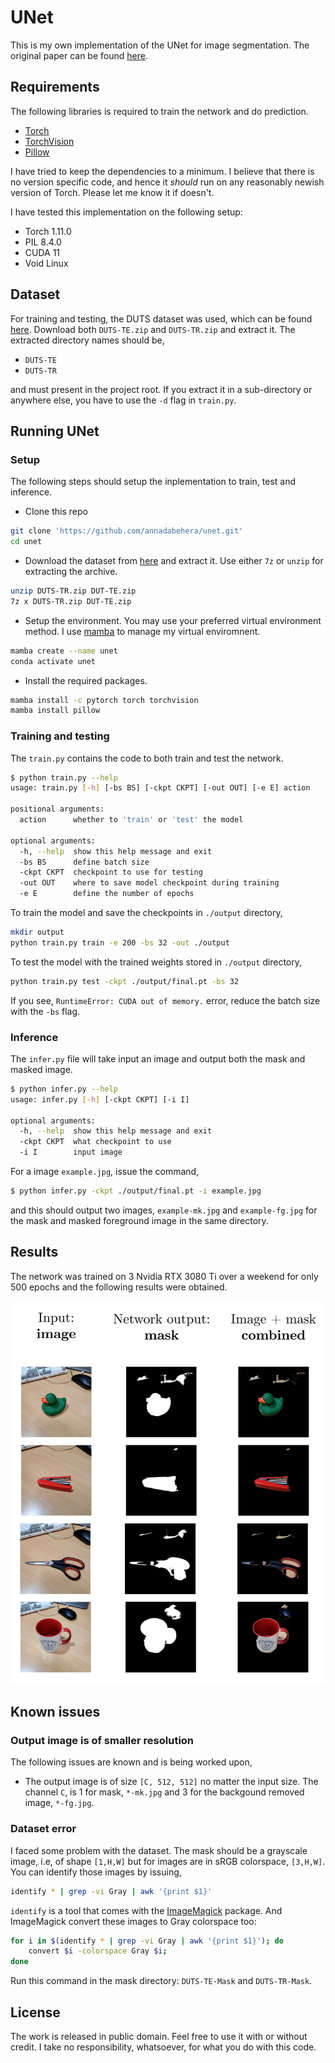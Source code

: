 # UNet
This is my own implementation of the UNet for image segmentation. The original
paper can be found [here](http://arxiv.org/abs/1505.04597).

## Requirements
The following libraries is required to train the network and do prediction.

- [Torch](https://pytorch.org)
- [TorchVision](https://pytorch.org)
- [Pillow](https://pillow.readthedocs.io/en/stable/index.html)

I have tried to keep the dependencies to a minimum. I believe that there is no
version specific code, and hence it _should_ run on any reasonably newish version
of Torch. Please let me know it if doesn't.

I have tested this implementation on the following setup:

- Torch 1.11.0
- PIL 8.4.0
- CUDA 11
- Void Linux

## Dataset
For training and testing, the DUTS dataset was used, which can be found
[here](http://saliencydetection.net/duts/). Download both `DUTS-TE.zip` and
`DUTS-TR.zip` and extract it. The extracted directory names should be,

- `DUTS-TE`
- `DUTS-TR`

and must present in the project root. If you extract it in a sub-directory or anywhere
else, you have to use the `-d` flag in `train.py`.


## Running UNet
### Setup
The following steps should setup the inplementation to train, test and inference.

- Clone this repo

```bash
git clone 'https://github.com/annadabehera/unet.git'
cd unet
```

- Download the dataset from [here](http://saliencydetection.net/duts/) and extract it.
Use either `7z` or `unzip` for extracting the archive.

```bash
unzip DUTS-TR.zip DUT-TE.zip
7z x DUTS-TR.zip DUT-TE.zip
```

- Setup the environment. You may use your preferred virtual environment method.
I use [mamba](https://mamba.readthedocs.io/en/latest/index.html) to manage my
virtual enviromnent.

```bash
mamba create --name unet
conda activate unet
```

- Install the required packages.

```bash
mamba install -c pytorch torch torchvision
mamba install pillow
```

### Training and testing 
The `train.py` contains the code to both train and test the network.

```bash
$ python train.py --help
usage: train.py [-h] [-bs BS] [-ckpt CKPT] [-out OUT] [-e E] action

positional arguments:
  action      whether to 'train' or 'test' the model

optional arguments:
  -h, --help  show this help message and exit
  -bs BS      define batch size
  -ckpt CKPT  checkpoint to use for testing
  -out OUT    where to save model checkpoint during training
  -e E        define the number of epochs
```

To train the model and save the checkpoints in `./output` directory,

```bash
mkdir output
python train.py train -e 200 -bs 32 -out ./output
```

To test the model with the trained weights stored in `./output` directory,

```bash
python train.py test -ckpt ./output/final.pt -bs 32
```

If you see, `RuntimeError: CUDA out of memory.` error, reduce the batch size with
the `-bs` flag.

### Inference
The `infer.py` file will take input an image and output both the mask and masked
image.

```bash
$ python infer.py --help
usage: infer.py [-h] [-ckpt CKPT] [-i I]

optional arguments:
  -h, --help  show this help message and exit
  -ckpt CKPT  what checkpoint to use
  -i I        input image
```

For a image `example.jpg`, issue the command,

```bash
$ python infer.py -ckpt ./output/final.pt -i example.jpg
```

and this should output two images, `example-mk.jpg` and `example-fg.jpg` for the
mask and masked foreground image in the same directory.

## Results
The network was trained on 3 Nvidia RTX 3080 Ti over a weekend for only 500 epochs
and the following results were obtained.

![result](./unet-result.png)

## Known issues
### Output image is of smaller resolution
The following issues are known and is being worked upon,

- The output image is of size `[C, 512, 512]` no matter the input size. The channel
`C`, is 1 for mask, `*-mk.jpg` and 3 for the backgound removed image, `*-fg.jpg`.

### Dataset error
I faced some problem with the dataset. The mask should be a grayscale image, i.e,
of shape `[1,H,W]` but for images are in sRGB colorspace, `[3,H,W]`. You can identify
those images by issuing,

```bash
identify * | grep -vi Gray | awk '{print $1}'
```

`identify` is a tool that comes with the [ImageMagick](https://imagemagick.org/)
package. And ImageMagick convert these images to Gray colorspace too:

```bash
for i in $(identify * | grep -vi Gray | awk '{print $1}'); do
    convert $i -colorspace Gray $i;
done
```

Run this command in the mask directory: `DUTS-TE-Mask` and `DUTS-TR-Mask`.
## License
The work is released in public domain. Feel free to use it with or without credit.
I take no responsibility, whatsoever, for what you do with this code.


